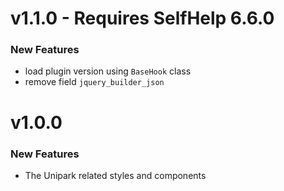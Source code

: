 # v1.1.0 - Requires SelfHelp 6.6.0
### New Features
 - load plugin version using `BaseHook` class
 - remove field `jquery_builder_json`

# v1.0.0

### New Features

 - The Unipark related styles and components
